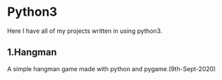 # Python3
Here I have all of my projects written in using python3.
## 1.Hangman
A simple hangman game made with python and pygame.(9th-Sept-2020)

